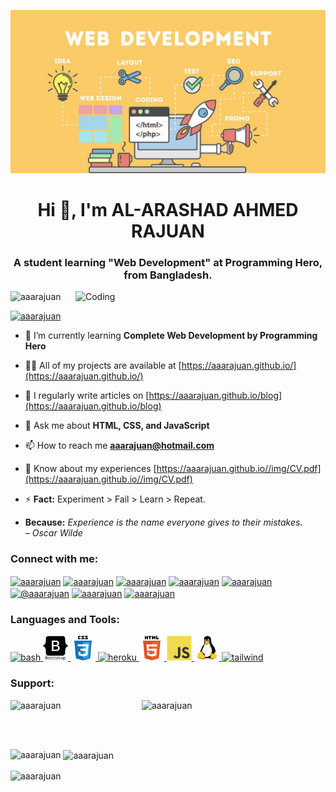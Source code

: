 [![MasterHead](https://github.com/aaarajuan/aaarajuan/blob/main/img/Shutterstock-lqkMYchQGJ.jpg)](https://aaarajuan.github.io)

<h1 align="center">Hi 👋, I'm AL-ARASHAD AHMED RAJUAN</h1>
<h3 align="center">A student learning "Web Development" at Programming Hero, from Bangladesh.</h3>

<img align="right" alt="Coding" width="400" src="https://cdn.dribbble.com/users/1162077/screenshots/3848914/programmer.gif">
<p align="left"> <img src="https://komarev.com/ghpvc/?username=aaarajuan&label=Profile%20views&color=0e75b6&style=flat" alt="aaarajuan" /> </p>
<p align="left"> <a href="https://twitter.com/aaarajuan" target="blank"><img src="https://img.shields.io/twitter/follow/aaarajuan?logo=twitter&style=for-the-badge" alt="aaarajuan" /></a> </p>

<!--- 🔭 I’m currently working on [demo](#) -->

- 🌱 I’m currently learning **Complete Web Development by Programming Hero**

<!--- 👯 I’m looking to collaborate on [demo](#)

- 🤝 I’m looking for help with [demo](#) -->

- 👨‍💻 All of my projects are available at [https://aaarajuan.github.io/](https://aaarajuan.github.io/)

- 📝 I regularly write articles on [https://aaarajuan.github.io/blog](https://aaarajuan.github.io/blog)

- 💬 Ask me about **HTML, CSS, and JavaScript**

- 📫 How to reach me **aaarajuan@hotmail.com**

- 📄 Know about my experiences [https://aaarajuan.github.io//img/CV.pdf](https://aaarajuan.github.io//img/CV.pdf)

- ⚡ **Fact:** Experiment > Fail > Learn > Repeat.
- **Because:** <em>Experience is the name everyone gives to their mistakes. <br/>– Oscar Wilde</em>

<!--### Blogs posts-->
<!-- BLOG-POST-LIST:START -->
<!-- BLOG-POST-LIST:END -->

<h3 align="left">Connect with me:</h3>
<p align="left">
<a href="https://dev.to/aaarajuan" target="blank"><img align="center" src="https://raw.githubusercontent.com/rahuldkjain/github-profile-readme-generator/master/src/images/icons/Social/devto.svg" alt="aaarajuan" height="30" width="40" /></a>
<a href="https://twitter.com/aaarajuan" target="blank"><img align="center" src="https://raw.githubusercontent.com/rahuldkjain/github-profile-readme-generator/master/src/images/icons/Social/twitter.svg" alt="aaarajuan" height="30" width="40" /></a>
<a href="https://linkedin.com/in/aaarajuan" target="blank"><img align="center" src="https://raw.githubusercontent.com/rahuldkjain/github-profile-readme-generator/master/src/images/icons/Social/linked-in-alt.svg" alt="aaarajuan" height="30" width="40" /></a>
<a href="https://fb.com/0xaaarajuan" target="blank"><img align="center" src="https://raw.githubusercontent.com/rahuldkjain/github-profile-readme-generator/master/src/images/icons/Social/facebook.svg" alt="aaarajuan" height="30" width="40" /></a>
<a href="https://instagram.com/aaarajuan" target="blank"><img align="center" src="https://raw.githubusercontent.com/rahuldkjain/github-profile-readme-generator/master/src/images/icons/Social/instagram.svg" alt="aaarajuan" height="30" width="40" /></a>
<a href="https://medium.com/@aaarajuan" target="blank"><img align="center" src="https://raw.githubusercontent.com/rahuldkjain/github-profile-readme-generator/master/src/images/icons/Social/medium.svg" alt="@aaarajuan" height="30" width="40" /></a>
<a href="https://www.youtube.com/c/aaarajuan" target="blank"><img align="center" src="https://raw.githubusercontent.com/rahuldkjain/github-profile-readme-generator/master/src/images/icons/Social/youtube.svg" alt="aaarajuan" height="30" width="40" /></a>
<a href="https://www.hackerrank.com/aaarajuan" target="blank"><img align="center" src="https://raw.githubusercontent.com/rahuldkjain/github-profile-readme-generator/master/src/images/icons/Social/hackerrank.svg" alt="aaarajuan" height="30" width="40" /></a>
</p>

<h3 align="left">Languages and Tools:</h3>
<p align="left"> 
  <a href="https://www.gnu.org/software/bash/" target="_blank" rel="noreferrer"> <img src="https://www.vectorlogo.zone/logos/gnu_bash/gnu_bash-icon.svg" alt="bash" width="40" height="40"/> </a> 
  <a href="https://getbootstrap.com" target="_blank" rel="noreferrer"> <img src="https://raw.githubusercontent.com/devicons/devicon/master/icons/bootstrap/bootstrap-plain-wordmark.svg" alt="bootstrap" width="40" height="40"/> </a> 
  <a href="https://www.w3schools.com/css/" target="_blank" rel="noreferrer"> <img src="https://raw.githubusercontent.com/devicons/devicon/master/icons/css3/css3-original-wordmark.svg" alt="css3" width="40" height="40"/> </a>
 <!-- <a href="https://expressjs.com" target="_blank" rel="noreferrer"> <img src="https://raw.githubusercontent.com/devicons/devicon/master/icons/express/express-original-wordmark.svg" alt="express" width="40" height="40"/> </a> 
  <a href="https://firebase.google.com/" target="_blank" rel="noreferrer"> <img src="https://www.vectorlogo.zone/logos/firebase/firebase-icon.svg" alt="firebase" width="40" height="40"/> </a> 
  <a href="https://git-scm.com/" target="_blank" rel="noreferrer"> <img src="https://www.vectorlogo.zone/logos/git-scm/git-scm-icon.svg" alt="git" width="40" height="40"/> </a>  -->
  <a href="https://heroku.com" target="_blank" rel="noreferrer"> <img src="https://www.vectorlogo.zone/logos/heroku/heroku-icon.svg" alt="heroku" width="40" height="40"/> </a> 
  <a href="https://www.w3.org/html/" target="_blank" rel="noreferrer"> <img src="https://raw.githubusercontent.com/devicons/devicon/master/icons/html5/html5-original-wordmark.svg" alt="html5" width="40" height="40"/> </a> 
<!--  <a href="https://www.adobe.com/in/products/illustrator.html" target="_blank" rel="noreferrer"> <img src="https://www.vectorlogo.zone/logos/adobe_illustrator/adobe_illustrator-icon.svg" alt="illustrator" width="40" height="40"/> </a> -->
  <a href="https://developer.mozilla.org/en-US/docs/Web/JavaScript" target="_blank" rel="noreferrer"> <img src="https://raw.githubusercontent.com/devicons/devicon/master/icons/javascript/javascript-original.svg" alt="javascript" width="40" height="40"/> </a> 
  <a href="https://www.linux.org/" target="_blank" rel="noreferrer"> <img src="https://raw.githubusercontent.com/devicons/devicon/master/icons/linux/linux-original.svg" alt="linux" width="40" height="40"/> </a> 
<!--  <a href="https://www.mongodb.com/" target="_blank" rel="noreferrer"> <img src="https://raw.githubusercontent.com/devicons/devicon/master/icons/mongodb/mongodb-original-wordmark.svg" alt="mongodb" width="40" height="40"/> </a> 
  <a href="https://www.mysql.com/" target="_blank" rel="noreferrer"> <img src="https://raw.githubusercontent.com/devicons/devicon/master/icons/mysql/mysql-original-wordmark.svg" alt="mysql" width="40" height="40"/> </a> <a href="https://nodejs.org" target="_blank" rel="noreferrer"> <img src="https://raw.githubusercontent.com/devicons/devicon/master/icons/nodejs/nodejs-original-wordmark.svg" alt="nodejs" width="40" height="40"/> </a> 
  <a href="https://www.photoshop.com/en" target="_blank" rel="noreferrer"> <img src="https://raw.githubusercontent.com/devicons/devicon/master/icons/photoshop/photoshop-line.svg" alt="photoshop" width="40" height="40"/> </a> 
  <a href="https://reactjs.org/" target="_blank" rel="noreferrer"> <img src="https://raw.githubusercontent.com/devicons/devicon/master/icons/react/react-original-wordmark.svg" alt="react" width="40" height="40"/> </a> 
  <a href="https://reactnative.dev/" target="_blank" rel="noreferrer"> <img src="https://reactnative.dev/img/header_logo.svg" alt="reactnative" width="40" height="40"/> </a> -->
  <a href="https://tailwindcss.com/" target="_blank" rel="noreferrer"> <img src="https://www.vectorlogo.zone/logos/tailwindcss/tailwindcss-icon.svg" alt="tailwind" width="40" height="40"/> </a> 
</p>

<h3 align="left">Support:</h3>
<p><a href="https://www.buymeacoffee.com/aaarajuan"> <img align="left" src="https://cdn.buymeacoffee.com/buttons/v2/default-yellow.png" height="50" width="210" alt="aaarajuan" /></a><a href="https://ko-fi.com/aaarajuan"> <img align="left" src="https://cdn.ko-fi.com/cdn/kofi3.png?v=3" height="50" width="210" alt="aaarajuan" /></a></p><br/><br/>

<br/><p><img align="left" src="https://github-readme-stats.vercel.app/api/top-langs?username=aaarajuan&show_icons=true&locale=en&layout=compact" alt="aaarajuan" /></p>
<p>&nbsp;<img align="center" src="https://github-readme-stats.vercel.app/api?username=aaarajuan&show_icons=true&locale=en" alt="aaarajuan" /></p>

<p><img align="center" src="https://github-readme-streak-stats.herokuapp.com/?user=aaarajuan&" alt="aaarajuan" /></p>

<!-- <p align="left"> <a href="https://github.com/ryo-ma/github-profile-trophy"><img src="https://github-profile-trophy.vercel.app/?username=aaarajuan" alt="aaarajuan" /></a> </p> -->
